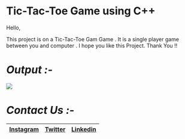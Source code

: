 # Tic-Tac-Toe Game using C++

Hello, 

This project is on a Tic-Tac-Toe Gam Game . It is a single player game between you and computer . I hope you like this Project. Thank You !!

# *Output :-*

![](Capture.PNG)

# *Contact Us :-*


|[Instagram](https://instagram.com/universal_coder)|[Twitter](https://twitter.com/LondheAaryan)|[Linkedin](https://www.linkedin.com/in/aaryan-r-londhe-0a1809179/)|
|-|-|-|

